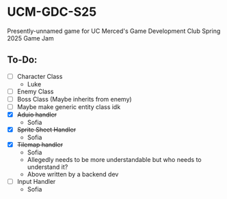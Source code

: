 # UCM-GDC-S25

Presently-unnamed game for UC Merced's Game Development Club Spring 2025 Game Jam

## To-Do:

- [ ] Character Class
    - Luke
- [ ] Enemy Class
- [ ] Boss Class (Maybe inherits from enemy)
- [ ] Maybe make generic entity class idk
- [X] ~~Aduio handler~~
    - Sofia
- [X] ~~Sprite Sheet Handler~~
    - Sofia
- [X] ~~Tilemap handler~~
    - Sofia
    - Allegedly needs to be more understandable but who needs to understand it?
    - Above written by a backend dev
- [ ] Input Handler
    - Sofia